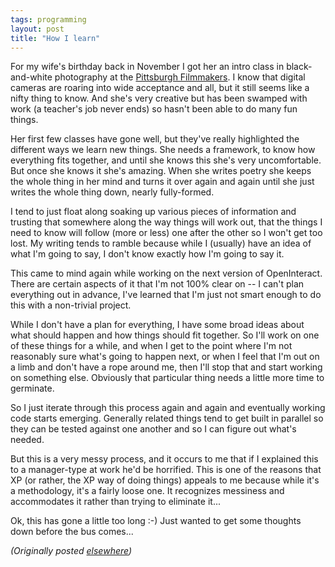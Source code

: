 ```yaml
---
tags: programming
layout: post
title: "How I learn"
---
```




<p>For my wife's birthday back in November I got her an intro class in black-and-white photography at the <a href="http://www.pghfilmmakers.org/">Pittsburgh Filmmakers</a>. I know that digital cameras are roaring into wide acceptance and all, but it still seems like a nifty thing to know. And she's very creative but has been swamped with work (a teacher's job never ends) so hasn't been able to do many fun things.</p>

<p>Her first few classes have gone well, but they've really highlighted the different ways we learn new things. She needs a framework, to know how everything fits together, and until she knows this she's very uncomfortable. But once she knows it she's amazing. When she writes poetry she keeps the whole thing in her mind and turns it over again and again until she just writes the whole thing down, nearly fully-formed.</p>

<p>I tend to just float along soaking up various pieces of information and trusting that somewhere along the way things will work out, that the things I need to know will follow (more or less) one after the other so I won't get too lost. My writing tends to ramble because while I (usually) have an idea of what I'm going to say, I don't know exactly how I'm going to say it.</p>

<p>This came to mind again while working on the next version of OpenInteract. There are certain aspects of it that I'm not 100% clear on -- I can't plan everything out in advance, I've learned that I'm just not smart enough to do this with a non-trivial project.</p>

<p>While I don't have a plan for everything, I have some broad ideas about what should happen and how things should fit together. So I'll work on one of these things for a while, and when I get to the point where I'm not reasonably sure what's going to happen next, or when I feel that I'm out on a limb and don't have a rope around me, then I'll stop that and start working on something else. Obviously that particular thing needs a little more time to germinate.</p>

<p>So I just iterate through this process again and again and eventually working code starts emerging. Generally  related things tend to get built in parallel so they can be tested against one another and so I can figure out what's needed.</p>

<p>But this is a very messy process, and it occurs to me that if I explained this to a manager-type at work he'd be horrified. This is one of the reasons that XP (or rather, the XP way of doing things) appeals to me because while it's a methodology, it's a fairly loose one. It recognizes messiness and accommodates it rather than trying to eliminate it...</p>

<p>Ok, this has gone a little too long :-) Just wanted to get some thoughts down before the bus comes...</p>


<p><em>(Originally posted <a href="http://use.perl.org/~lachoy/journal/2693">elsewhere</a>)</em></p>


